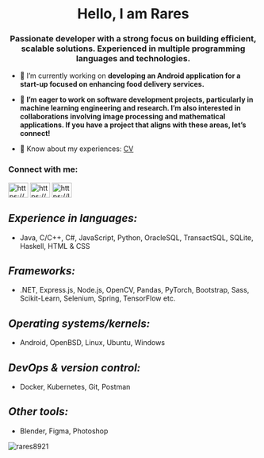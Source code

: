 <h1 align="center">Hello, I am Rares</h1>
<h3 align="center">Passionate developer with a strong focus on building efficient, scalable solutions. Experienced in multiple programming languages and technologies.</h3>

- 🔭 I’m currently working on **developing an Android application for a start-up focused on enhancing food delivery services.**

- 👯 **I’m eager to work on software development projects, particularly in machine learning engineering and research. I’m also interested in collaborations involving image processing and mathematical applications. If you have a project that aligns with these areas, let’s connect!**

- 📄 Know about my experiences: [CV](https://www.linkedin.com/in/rares-cocosila-dumitriu-214462205/overlay/1728953249452/single-media-viewer/?profileId=ACoAADQ29LABxaK4dYbdisGw9MUUAsQLQce6NQ8)

<h3 align="left">Connect with me:</h3>
<p align="left">
<a href="https://www.linkedin.com/in/rares-cocosila-dumitriu-214462205/" target="blank"><img align="center" src="https://raw.githubusercontent.com/rahuldkjain/github-profile-readme-generator/master/src/images/icons/Social/linked-in-alt.svg" alt="https://www.linkedin.com/in/rares-cocosila-dumitriu-214462205/" height="30" width="40" /></a>
<a href="https://www.codechef.com/users/rares8921" target="blank"><img align="center" src="https://cdn.jsdelivr.net/npm/simple-icons@3.1.0/icons/codechef.svg" alt="https://www.codechef.com/users/rares8921" height="30" width="40" /></a>
<a href="https://leetcode.com/u/rares89_/" target="blank"><img align="center" src="https://raw.githubusercontent.com/rahuldkjain/github-profile-readme-generator/master/src/images/icons/Social/leet-code.svg" alt="https://leetcode.com/u/rares89_/" height="30" width="40" /></a>
</p>

**_Experience in languages:_**  
   ---
   - Java, C/C++, C#, JavaScript, Python, OracleSQL, TransactSQL, SQLite, Haskell, HTML & CSS

**_Frameworks:_**
   ---
   - .NET, Express.js, Node.js, OpenCV, Pandas, PyTorch, Bootstrap, Sass, Scikit-Learn, Selenium, Spring, TensorFlow etc.

**_Operating systems/kernels:_**  
   ---
   - Android, OpenBSD, Linux, Ubuntu, Windows

**_DevOps & version control:_**  
   ---
   - Docker, Kubernetes, Git, Postman

**_Other tools:_**  
   ---
   - Blender, Figma, Photoshop

<p><img align="center" src="https://github-readme-stats.vercel.app/api/top-langs?username=rares8921&show_icons=true&locale=en&layout=compact&theme=dark" alt="rares8921" /></p>
